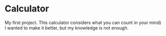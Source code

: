 # Calculator
My first project. This calculator considers what you can count in your mind) I wanted to make it better, but my knowledge is not enough. 
